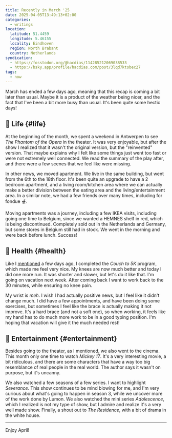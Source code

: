 ```yaml
---
title: Recently in March '25
date: 2025-04-05T13:49:13+02:00
categories:
  - writings
location:
  latitude: 51.4459
  longitude: 5.46155
  locality: Eindhoven
  region: North Brabant
  country: Netherlands
syndication:
  - https://fosstodon.org/@hacdias/114285212069038533
  - https://bsky.app/profile/hacdias.com/post/3lqd7ktsbec27
tags:
  - now
---
```


March has ended a few days ago, meaning that this recap is coming a bit later than usual. Maybe it is a product of the weather being nicer, and the fact that I've been a bit more busy than usual. It's been quite some hectic days!

<!--more-->

## 🍄 Life {#life}

At the beginning of the month, we spent a weekend in Antwerpen to see *The Phantom of the Opera* in the theater. It was very enjoyable, but after the show I realized that it wasn't the original version, but the "reinvented" version. That maybe explains why I felt like some things just went too fast or were not extremely well connected. We read the summary of the play after, and there were a few scenes that we feel like were missing.

In other news, we moved apartment. We live in the same building, but went from the 6th to the 18th floor. It's been quite an upgrade to have a 2 bedroom apartment, and a living room/kitchen area where we can actually make a better division between the eating area and the living/entertainment area. In a similar note, we had a few friends over many times, including for fondue 🫕.

Moving apartments was a journey, including a few IKEA visits, including going one time to Belgium, since we wanted a HEMNES shelf in red, which is being discontinued. Completely sold out in the Netherlands and Germany, but some stores in Belgium still had in stock. We went in the morning and were back before lunch. Success!

## 💪 Health {#health}

Like I [mentioned](/2025/03/30/c25k-completed/) a few days ago, I completed the *Couch to 5K* program, which made me feel very nice. My knees are now much better and today I did one more run. It was shorter and slower, but let's do it like that. I'm going on vacation next week. After coming back I want to work back to the 30 minutes, while ensuring no knee pain.

My wrist is *meh*. I wish I had actually positive news, but I feel like it didn't change much. I did have a few appointments, and have been doing some exercises, but sometimes I feel like the brace is actually making it not improve. It's a hard brace (and not a soft one), so when working, it feels like my hand has to do much more work to be in a good typing position. I'm hoping that vacation will give it the much needed rest!

## 🍿 Entertainment {#entertainment}

Besides going to the theater, as I mentioned, we also went to the cinema. This month only one time to watch *Mickey 17*. It's a very interesting movie, a bit ridiculous, and there are some characters that have a way too big resemblance of real people in the real world. The author says it wasn't on purpose, but it's uncanny.

We also watched a few seasons of a few series. I want to highlight *Severance*. This show continues to be mind blowing for me, and I'm very curious about what's going to happen in season 3, while we uncover more of the work done by Lumon. We also watched the mini series *Adolescence*, which I realized is not my type of show, but I admire and realize it's a very well made show. Finally, a shout out to *The Residence*, with a bit of drama in the white house.

<hr>

Enjoy April!
